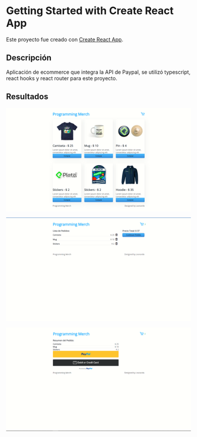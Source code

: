 # Getting Started with Create React App

Este proyecto fue creado con [Create React App](https://github.com/facebook/create-react-app).

## Descripción

Aplicación de ecommerce que integra la API de Paypal, se utilizó typescript, react hooks y react router para este proyecto.

## Resultados

![resultado1](.\results\merch.png)

![resultado1](./results/merch-list.png)

![resultado1](./results/merch-paypal.png)
